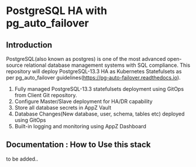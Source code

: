 # PostgreSQL HA with pg_auto_failover

## Introduction

PostgreSQL(also known as postgres) is one of the most advanced open-source relational database management systems with SQL compliance. This repository will deploy  PostgreSQL-13.3 HA as Kubernetes Statefulsets as per pg_auto_failover guidelines(https://pg-auto-failover.readthedocs.io).

1. Fully managed PostgreSQL-13.3 statefulsets deployment using GitOps from Client Git repository.
1. Configure Master/Slave deployment for HA/DR capability
1. Store all database secrets in AppZ Vault
1. Database Changes(New database, user, schema, tables etc) deployed using GitOps
1. Built-in logging and monitoring using AppZ Dashboard



## Documentation : How to Use this stack
to be added..

